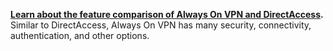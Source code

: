 **[Learn about the feature comparison of Always On VPN and DirectAccess](../vpn/vpn-map-da.md).** Similar to DirectAccess, Always On VPN has many security, connectivity, authentication, and other options.